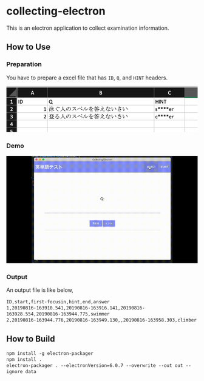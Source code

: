 # collecting-electron
This is an electron application to collect examination information.

## How to Use

### Preparation

You have to prepare a excel file that has `ID`, `Q`, and `HINT` headers.

![](./data/excel_sample.png)


### Demo

![](./data/demo.gif)

### Output

An output file is like below,

```
ID,start,first-focusin,hint,end,answer
1,20190816-163910.541,20190816-163916.141,20190816-163928.554,20190816-163944.775,swimmer
2,20190816-163944.776,20190816-163949.130,,20190816-163958.303,climber
```

## How to Build

```
npm install -g electron-packager
npm install .
electron-packager . --electronVersion=6.0.7 --overwrite --out out --ignore data
```
